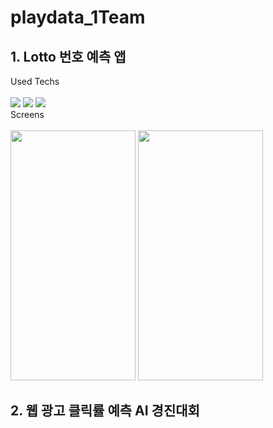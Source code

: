 # playdata_1Team
## 1. Lotto 번호 예측 앱
Used Techs<br/><br/>
<img src="https://img.shields.io/badge/Android-3DDC84?style=flat-square&logo=android&logoColor=white"/>
<img src="https://img.shields.io/badge/kotlin-%237F52FF.svg?style=flat-square&logo=kotlin&logoColor=white"/>
<img src="https://img.shields.io/badge/Flask-000000?style=flat-square&logo=flask&logoColor=white"/><br/>
Screens<br/><br/>
<img src="https://github.com/kyuyounglee/playdata_1Team/assets/102905115/08b30090-d7d0-45aa-9395-f1db5639d940.png" width="200" height="400"/>
<img src="https://github.com/kyuyounglee/playdata_1Team/assets/102905115/3a8492dd-51fe-47ca-abb1-981b022cd5e9.png" width="200" height="400"/>

## 2. 웹 광고 클릭률 예측 AI 경진대회
